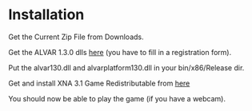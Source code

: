 # Installation #

Get the Current Zip File from Downloads.

Get the ALVAR 1.3.0 dlls [here](http://virtual.vtt.fi/virtual/proj2/multimedia/) (you have to fill in a registration form).

Put the alvar130.dll and alvarplatform130.dll in your bin/x86/Release dir.

Get and install XNA 3.1 Game Redistributable from [here](http://www.microsoft.com/downloads/en/details.aspx?FamilyID=53867a2a-e249-4560-8011-98eb3e799ef2)

You should now be able to play the game (if you have a webcam).